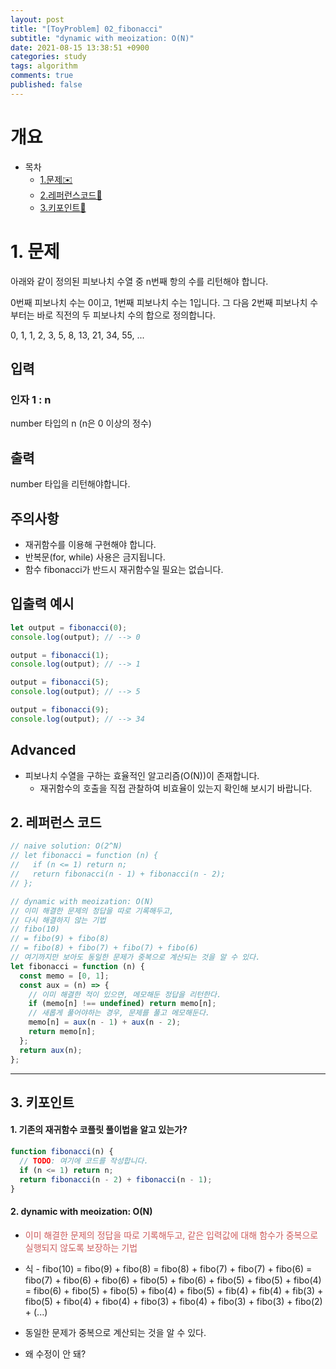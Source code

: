 ```yaml
---
layout: post
title: "[ToyProblem] 02_fibonacci"
subtitle: "dynamic with meoization: O(N)"
date: 2021-08-15 13:38:51 +0900
categories: study
tags: algorithm
comments: true
published: false
---
```


# 개요

- 목차
  - [1.문제✉️](#1.문제)
  - [2.레퍼런스코드🔖](#2.레퍼런스코드)
  - [3.키포인트🔐](#3.키포인트🔑)

# 1. 문제

아래와 같이 정의된 피보나치 수열 중 n번째 항의 수를 리턴해야 합니다.

0번째 피보나치 수는 0이고, 1번째 피보나치 수는 1입니다. 그 다음 2번째 피보나치 수부터는 바로 직전의 두 피보나치 수의 합으로 정의합니다.

0, 1, 1, 2, 3, 5, 8, 13, 21, 34, 55, ...

## 입력

### 인자 1 : n

number 타입의 n (n은 0 이상의 정수)

## 출력

number 타입을 리턴해야합니다.

## 주의사항

- 재귀함수를 이용해 구현해야 합니다.
- 반복문(for, while) 사용은 금지됩니다.
- 함수 fibonacci가 반드시 재귀함수일 필요는 없습니다.

## 입출력 예시

```javascript
let output = fibonacci(0);
console.log(output); // --> 0

output = fibonacci(1);
console.log(output); // --> 1

output = fibonacci(5);
console.log(output); // --> 5

output = fibonacci(9);
console.log(output); // --> 34
```

## Advanced

- 피보나치 수열을 구하는 효율적인 알고리즘(O(N))이 존재합니다.
  - 재귀함수의 호출을 직접 관찰하여 비효율이 있는지 확인해 보시기 바랍니다.

## 2. 레퍼런스 코드

```javascript
// naive solution: O(2^N)
// let fibonacci = function (n) {
//   if (n <= 1) return n;
//   return fibonacci(n - 1) + fibonacci(n - 2);
// };

// dynamic with meoization: O(N)
// 이미 해결한 문제의 정답을 따로 기록해두고,
// 다시 해결하지 않는 기법
// fibo(10)
// = fibo(9) + fibo(8)
// = fibo(8) + fibo(7) + fibo(7) + fibo(6)
// 여기까지만 보아도 동일한 문제가 중복으로 계산되는 것을 알 수 있다.
let fibonacci = function (n) {
  const memo = [0, 1];
  const aux = (n) => {
    // 이미 해결한 적이 있으면, 메모해둔 정답을 리턴한다.
    if (memo[n] !== undefined) return memo[n];
    // 새롭게 풀어야하는 경우, 문제를 풀고 메모해둔다.
    memo[n] = aux(n - 1) + aux(n - 2);
    return memo[n];
  };
  return aux(n);
};
```

---

## 3. 키포인트

#### 1. 기존의 재귀함수 코플릿 풀이법을 알고 있는가?

```javascript
function fibonacci(n) {
  // TODO: 여기에 코드를 작성합니다.
  if (n <= 1) return n;
  return fibonacci(n - 2) + fibonacci(n - 1);
}
```

#### 2. dynamic with meoization: O(N)

- <span style="color:indianred">이미 해결한 문제의 정답을 따로 기록해두고, 같은 입력값에 대해 함수가 중복으로 실행되지 않도록 보장하는 기법</span>
- 식 - fibo(10)
  = fibo(9) + fibo(8)
  = fibo(8) + fibo(7) + fibo(7) + fibo(6)
  = fibo(7) + fibo(6) + fibo(6) + fibo(5) + fibo(6) + fibo(5) + fibo(5) + fibo(4)
  = fibo(6) + fibo(5) + fibo(5) + fibo(4) + fibo(5) + fib(4) + fib(4) + fib(3) + fibo(5) + fibo(4) + fibo(4) + fibo(3) + fibo(4) + fibo(3) + fibo(3) + fibo(2) + (...)
- 동일한 문제가 중복으로 계산되는 것을 알 수 있다.

- 왜 수정이 안 돼?
